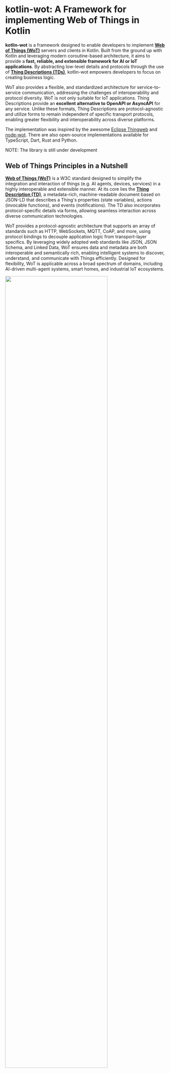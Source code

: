 # kotlin-wot: A Framework for implementing Web of Things in Kotlin

**kotlin-wot** is a framework designed to enable developers to implement [**Web of Things (WoT)**](https://www.w3.org/WoT/documentation/) servers and clients in Kotlin. Built from the ground up with Kotlin and leveraging modern coroutine-based architecture, it aims to provide a **fast, reliable, and extensible framework for AI or IoT applications**. By abstracting low-level details and protocols through the use of [**Thing Descriptions (TDs)**](https://www.w3.org/TR/wot-thing-description11/), kotlin-wot empowers developers to focus on creating business logic. 

WoT also provides a flexible, and standardized architecture for service-to-service communication, addressing the challenges of interoperability and protocol diversity. WoT is not only suitable for IoT applications.
Thing Descriptions provide an **excellent alternative to OpenAPI or AsyncAPI** for any service. Unlike these formats, Thing Descriptions are protocol-agnostic and utilize forms to remain independent of specific transport protocols, enabling greater flexibility and interoperability across diverse platforms.

The implementation was inspired by the awesome [Eclipse Thingweb](https://thingweb.io/) and [node-wot](https://github.com/eclipse-thingweb/node-wot). There are also open-source implementations available for TypeScript, Dart, Rust and Python.

NOTE: The library is still under development

## Web of Things Principles in a Nutshell

[**Web of Things (WoT)**](https://www.w3.org/WoT/) is a W3C standard designed to simplify the integration and interaction of things (e.g. AI agents, devices, services) in a highly interoperable and extensible manner. At its core lies the [**Thing Description (TD)**](https://www.w3.org/TR/wot-thing-description11/), a metadata-rich, machine-readable document based on JSON-LD that describes a Thing's properties (state variables), actions (invocable functions), and events (notifications). The TD also incorporates protocol-specific details via forms, allowing seamless interaction across diverse communication technologies.

WoT provides a protocol-agnostic architecture that supports an array of standards such as HTTP, WebSockets, MQTT, CoAP, and more, using protocol bindings to decouple application logic from transport-layer specifics. By leveraging widely adopted web standards like JSON, JSON Schema, and Linked Data, WoT ensures data and metadata are both interoperable and semantically rich, enabling intelligent systems to discover, understand, and communicate with Things efficiently.
Designed for flexibility, WoT is applicable across a broad spectrum of domains, including AI-driven multi-agent systems, smart homes, and industrial IoT ecosystems. 

<img src="https://github.com/user-attachments/assets/5a1a4fc4-0cca-4290-b4b7-96309f723b0c" width="80%">

## Thing Description (TD)

WoT defines an **information model** for describing Things and Services, including how to interact with them. This model is encapsulated in the **Thing Description (TD)**, a JSON-LD document that outlines the following:

- Metadata about the Thing
- The Thing’s **capabilities** (properties, actions, and events)
- Its network services (APIs)
- Security definitions
- Web links to related Things or resources

## Thing Capabilities (Affordances)

Every Thing in kotlin-wot is modeled with the following capabilities, known as **affordances**:

### ⚙️ **Properties**
A **property** represents a value that can be read, written, or observed. For example:
- **Smart Home**: A thermostat could have a property `currentTemperature` that holds the current room temperature.  
- **AI Applications**: A recommendation engine could have a property `recommendationModel` showing which model version is currently in use.  
- **Industrial IoT**: A factory machine could have a property `operationalStatus` indicating if the machine is running, idle, or under maintenance.  


### 🦾 **Actions**
An **action** represents an operation that can be invoked. For example:
- **Smart Home**: A washing machine could have an action `startCycle(program: String)` to begin a specific washing program.  
- **AI Applications**: An AI assistant could provide an action `generateSummary(text: String)` to summarize user-provided content.  
- **Industrial IoT**: A robotic arm on a production line could have an action `moveToPosition(x: Float, y: Float, z: Float)` to reposition the arm.  


### ⚡ **Events**
An **event** is a notification triggered by a specific occurrence. For example:
- **Smart Home**: A smoke detector may send an event `smokeDetected` when smoke is identified.  
- **AI Applications**: A chatbot might emit an event `userFeedbackReceived` when a user provides a rating or comment.  
- **Industrial IoT**: A conveyor belt system might trigger an event `jamDetected` if it identifies a blockage in the production line.  

### Example of a Thing Description

This example illustrates how a Weather Agent can be modeled using a Thing Description (TD), with HTTP as the primary communication protocol, while supporting the possibility of alternative protocols. The agent metadata specifies that it integrates with the OpenWeatherMap API to deliver accurate weather information.

The agent supports both text and voice interactions in English and German, complies with GDPR regulations, and employs data anonymization techniques to ensure privacy. It includes a read-only property, modelConfiguration, that details the model's name, temperature, and token limits. The agent also offers a single action, getWeather, which takes a natural language query and interaction mode as input and returns weather information in natural language.

Additionally, the agent emits an event, userFeedbackReceived, whenever a user provides feedback, including a rating (1–5) and an optional comment.

The AI agent is secured using basic authentication. However, WoT supports other security schemes, such as OAuth2 tokens, to enhance security as needed.

```json
{
    "@context": [
        "https://www.w3.org/2022/wot/td/v1.1",
        {
            "htv": "http://www.w3.org/2011/http#",
            "ex": "https://weatherai.example.com",
        },
        "https://schema.org/"
    ],
    "id": "urn:uuid:6f1d3a7a-1f97-4e6b-b45f-f3c2e1c84c77",
    "title": "WeatherAgent",
    "@type": "ex:Agent",
    "links": [{
      "rel": "service-doc",
      "href": "https://weatherai.example.com/manual.pdf",
      "type": "application/pdf",
      "hreflang": "en"
    }],
    "ex:metadata": {
        "ex:vendor": {
            "ex:name": "WeatherAI Inc.",
            "ex:url": "https://weatherai.example.com"
        },
        "ex:serviceIntegration": {
            "ex:weatherAPI": "OpenWeatherMap",
            "ex:apiVersion": "v2.5",
            "ex:apiDocumentation": "https://openweathermap.org/api"
        },
        "ex:dataPrivacy": {
            "ex:dataRetentionPeriod": "30 days",
            "ex:anonymizationMethod": "HASHING"
        },
        "ex:interaction": {
            "ex:supportedLanguages": ["en_US", "de_DE"],
            "ex:interactionMode": ["text", "voice"]
        },
        "ex:compliance": {
            "ex:regulatoryCompliance": "GDPR"
        }
    },
    "securityDefinitions": {
        "basic_sc": {
            "scheme": "basic",
            "in": "header"
        }
    },
    "security": "basic_sc",
    "properties": {
        "modelConfiguration": {
            "description": "Current configuration of the underlying LLM, including version, temperature, and maximum tokens.",
            "type": "object",
            "readOnly": true,
            "properties": {
                "modelName": {
                    "type": "string",
                    "description": "Name of the model in use, e.g., gpt-4o."
                },
                "temperature": {
                    "type": "number",
                    "description": "Temperature setting for controlling response randomness.",
                    "minimum": 0,
                    "maximum": 1
                },
                "maxTokens": {
                    "type": "integer",
                    "description": "Maximum number of tokens the model is allowed to generate."
                }
            },
            "forms": [
                {
                    "op": "readproperty",
                    "href": "https://weatherai.example.com/things/urn:uuid:6f1d3a7a-1f97-4e6b-b45f-f3c2e1c84c77/properties/modelConfiguration",
                    "contentType": "application/json"
                }
            ]
        }
    },
    "actions": {
        "getWeather": {
            "description": "Fetches weather information based on user input.",
            "safe": true,
            "idempotent": false,
            "synchronous": true,
            "input": {
               "type": "object",
                "properties": {
                    "question": {
                        "type": "string"
                    },
                    "interactionMode": {
                        "type": "string",
                        "enum": ["text", "voice"]
                    }
                },
                "required": ["question","interactionMode"]
            },
            "output": {
                "type": "string",
                "description": "Natural language output providing weather information."
            },            
            "forms": [
                {
                    "op": "invokeaction",
                    "href": "https://weatherai.example.com/things/urn:uuid:6f1d3a7a-1f97-4e6b-b45f-f3c2e1c84c77/actions/getWeather",
                    "contentType": "application/json",
                    "htv:methodName":"POST"
                }
            ]
        }
    },
    "events": {
        "userFeedbackReceived": {
            "description": "Emitted when a user provides feedback on the service, with a rating from 1 to 5.",
            "data": {
                "type": "object",
                "properties": {
                    "rating": {
                        "type": "integer",
                        "description": "User rating, where 1 is the lowest and 5 is the highest.",
                        "minimum": 1,
                        "maximum": 5
                    },
                    "comment": {
                        "type": "string",
                        "description": "Optional user comment providing additional feedback."
                    }
                },
                "required": ["rating"]
            },
            "forms": [
                {
                    "op": "subscribeevent",
                    "href": "https://weatherai.example.com/things/urn:uuid:6f1d3a7a-1f97-4e6b-b45f-f3c2e1c84c77/events/userFeedbackReceived",
                    "contentType": "application/json"
                }
            ]
        }
    }
}
```

## Advantages of kotlin-wot

1. **Native Kotlin Implementation:**
    - Built with Kotlin, leveraging coroutine-based concurrency for seamless asynchronous programming.
2. **Abstracted Protocol Handling:**
    - Developers can focus on business logic without worrying about low-level communication protocols.
3. **Standards-Compliant:**
    - Fully adheres to the W3C WoT specifications, ensuring interoperability and reusability.
4. **Extensibility:**
    - Easy to extend to support more protocols

## Example Thing

The `SimpleThing` class defines a Web of Things (WoT) model with properties, actions, and events using annotations.  This structure allows external systems to interact with the Thing's state, invoke functionality, and subscribe to real-time notifications, all described in a Thing Description (TD), making it a flexible and extensible component for AI/IoT applications.

One of the key benefits of the Web of Things (WoT) framework is that developers can focus on building the core functionality of their applications without needing to delve into the low-level details of communication protocols like MQTT, WebSockets, or AMQP. By abstracting these protocols, kotlin-wot allows developers to use constructs such as coroutines and flows for managing asynchronous behavior and real-time interactions. With coroutines, developers can write non-blocking, concurrent code in a sequential and readable manner, simplifying the development of complex workflows. Flows, on the other hand, provide a powerful way to handle streams of data that can be emitted over time, making it easier to work with dynamic or event-driven environments. This abstraction minimizes the need for developers to manage protocol-specific intricacies and allows them to focus on implementing the logic and behavior of Things, enabling faster and more intuitive development.

```kotlin
@Thing(
    id = "simpleThing",
    title = "Simple Thing",
    description = "A thing with complex properties, actions, and events."
)
@VersionInfo(instance = "1.0.0")
class SimpleThing {


    @Property(name = "observableProperty", title = "Observable Property", readOnly = true)
    val observableProperty : MutableStateFlow<String> = MutableStateFlow("Hello World")

    @Property(name = "mutableProperty")
    var mutableProperty: String = "test"

    @Property(name = "readyOnlyProperty", readOnly = true)
    val readyOnlyProperty: String = "test"

    @Property(name = "writeOnlyProperty", writeOnly = true)
    var writeOnlyProperty: String = "test"

    @Action(name = "inOutAction")
    fun inOutAction(input : String) : String {
        return "$input output"
    }

    @Event(name = "statusUpdated")
    fun statusUpdated(): Flow<String> {
        return flow {
            emit("Status updated")
        }
    }
}
```

In **kotlin-wot**, you can easily configure the protocols through which a **Thing** should be exposed by specifying the appropriate protocol servers when creating the `Servient`. The `Servient` acts as the core orchestrator, managing both the exposure and interaction of Things across various protocols.

### Configuring Protocols for Exposure

In the example provided:

```kotlin
val mqttConfig = MqttClientConfig("localhost", 61890, "wotServer")
val servient = Servient(
    servers = listOf(HttpProtocolServer(), MqttProtocolServer(mqttConfig)),
    clientFactories = listOf(HttpProtocolClientFactory())
)
```

Here’s what is happening:

1. **`HttpProtocolServer`**: Enables HTTP-based interaction with the Thing.
2. **`MqttProtocolServer`**: Configured with the MQTT broker details (`localhost:61890`) to enable MQTT-based communication.
3. **`clientFactories`**: Specifies client protocols that the `Servient` can use to interact with other Things, such as HTTP clients.

This flexible design allows you to mix and match protocols by adding or removing protocol servers in the configuration. For example, if you want only MQTT exposure, simply include `MqttProtocolServer` and omit the others.

### Automatic Thing Description Generation

The `ThingDescription (TD)` is **automatically generated** based on the class passed to the `ExposedThingBuilder`. This greatly simplifies the process of defining a Thing, as the framework introspects the provided class and maps its properties, actions, and events to the standard WoT affordances:

- **Properties** are derived from readable or writable fields.
- **Actions** are identified from callable methods.
- **Events** can be generated and configured using Kotlin flows.

```kotlin
val wot = Wot.create(servient)
val exposedThing = ExposedThingBuilder.createExposedThing(wot, agent, ThingAgent::class)
```

Here, the `ThingAgent` class is analyzed, and its capabilities (e.g., properties, actions, and events) are automatically included in the generated TD. Developers don’t need to write JSON-LD manually—the framework takes care of this, ensuring compliance with the WoT standard.

### Dynamic Exposure

After configuring the `Servient` and defining the Thing, it can be dynamically added and exposed:

```kotlin
servient.addThing(exposedThing as WoTExposedThing)
servient.expose("agent")
```

- The `addThing` method registers the Thing with the servient.
- The `expose` method starts exposing the Thing over the configured protocols, making it accessible via HTTP and MQTT in this case.

### Key Benefits

- **Protocol Flexibility**: Effortlessly configure and support multiple protocols for Thing exposure.
- **Automatic TD Creation**: Save time and reduce errors with automatically generated Thing Descriptions.
- **Standards Compliance**: Ensures all Things are described in a standardized format, promoting interoperability.

## Step-by-Step Guide to Consuming a Thing and Interacting with It

Here’s how to consume a Thing and interact with its properties and actions in a Web of Things (WoT) setup. Below are the main steps extracted from the provided code:

###  Create a WoT Object

Example:
   ```kotlin
  // Create the WoT object which can make use of HTTP. You can also add other protocols.
   val wot = Wot.create(Servient(clientFactories = listOf(HttpProtocolClientFactory()))) 
   ```

###  **Obtain the Thing Description**
- The first step in interacting with a Thing is to obtain its **Thing Description (TD)**, which describes the capabilities of the Thing (such as properties, actions, and events).
- Use the `wot.requestThingDescription` function to fetch the TD of a Thing by its URL.

Example:
   ```kotlin
   val thingDescription = wot.requestThingDescription("http://localhost:8080/${thingId}")
   ```

### **Consume the Thing**
- Once you have the TD, you can consume the Thing using the `wot.consume` method. This will allow you to interact with its properties and actions.
- The `consume` function returns a `ConsumedThing` object, which represents the Thing in your code and provides methods to interact with it.

Example:
   ```kotlin
   val consumedThing = wot.consume(thingDescription)
   ```

### **Read a Property**
- To interact with a property of the Thing, you can call the `readProperty` method on the `ConsumedThing` object.
- This will return the current value of the property, which can be cast to the appropriate data type.

Example:
   ```kotlin
   val readProperty = consumedThing.readProperty("mutableProperty")
   ```

### **Write to a Property**
- To modify the value of a property, you can use the `writeProperty` method on the `ConsumedThing` object.
- You need to pass the updated value to this method. Ensure that the value is wrapped in the correct `InteractionInput.Value` type.

Example:
   ```kotlin
   consumedThing.writeProperty("mutableProperty", 20.toInteractionInputValue()) // Update the property value
   ```

### **Invoke an Action**
- If the Thing exposes any actions, you can invoke them by calling the `invokeAction` method on the `ConsumedThing` object.
- You need to provide the action name and any necessary input parameters.

Example:
   ```kotlin
   val output = consumedThing.invokeAction("inOutAction", "actionInput".toInteractionInputValue())
   ```

### **Read All Properties**
- You can read all the properties of the Thing at once using the `readAllProperties` method on the `ConsumedThing` object.
- This method returns a map of property names to their respective values.

Example:
   ```kotlin
   val responseMap = consumedThing.readAllProperties()
   ```

### **Observe Property Changes**
- If the Thing supports property observation, you can use the `observeProperty` method to listen for updates to a property.
- When a property changes, the listener will be triggered with the new value.

Example:
   ```kotlin
   consumedThing.observeProperty("observableProperty", listener = { println("Property observed: $it") })
   ```

### **Subscribe to Events**
- If the Thing supports event subscription, you can use the `subscribeEvent` method to listen for events.
- When an event is emitted, the listener will be triggered with the new value.

Example:
   ```kotlin
   consumedThing.subscribeEvent("statusUpdated", listener = { println("Event received: $it") })
   ```

## Thing Description Discovery

W3C Web of Things (WoT) offers a mechanism that things can propagate metadata using protocols like mDNS for local discovery and/or can register themselves on centralized directories for broader access. [W3C Web of Things (WoT) Discovery](https://www.w3.org/TR/wot-discovery/#architecture) describes how things can register themselves in a central directory, known as a Thing Description Directory (TDD).

For more details, refer to the official [W3C Web of Things](https://www.w3.org/WoT/) website.

## Kotlin TD DSL

If you don't like annotations and prefer to build Thing Descriptions in code, you can also make use of a type-safe Kotlin DSL to define Thing Descriptions.

```
 wot.produce {
        id = "agent"
        title = "Agent"
        objectType = Type("Agent")
        intProperty("propertyName1") {
            minimum = 0
            maximum = 100
            observable = true
            unit = "percent"
            readOnly = true
        }
        stringSchema("propertyName2") {
            title = "Property 2"
            minLength = 5
            maxLength = 10
        }
        action<String, Map<*, *>>("inOutAction") {
            title = "title"
            description = "Description of an action"
            input = stringSchema {
                title = "Action Input"
                minLength = 10
                default = "test"
            }
            output = objectSchema {
                stringProperty("output")
            }
        }
        event<String, Nothing, Nothing>("statusUpdated") { data = StringSchema() }
    }.apply {
        setPropertyReadHandler("propertyName1") { ... }
        setPropertyReadHandler("propertyName2") { ... }
        setPropertyWriteHandler("propertyName2") { input, _ ->
            ...
        }
        setActionHandler("inOutAction") { input, _ ->
            ...
        }
    }
}
```




